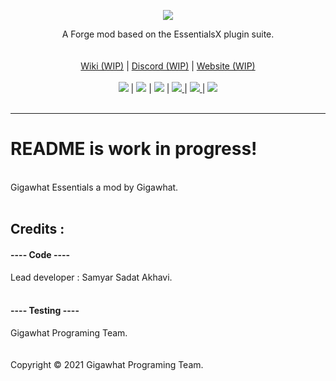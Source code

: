 <p align="center">
  <a href="">
    <img src="https://raw.githubusercontent.com/samyarsadat/Gigawhat-Essentials/dev/docs/images/GIGAWHAT_ESSENTIALS_LOGO.png">
  </a>
</p>
<p align="center">
	A Forge mod based on the EssentialsX plugin suite.<br>
	<br>
  	<br>
  	<a href="">Wiki (WIP)</a>
  	|
  	<a href="">Discord (WIP)</a>
	|
  	<a href="">Website (WIP)</a>
  	<br>
	<br>
	<a href=""><img src="https://img.shields.io/circleci/build/github/samyarsadat/Gigawhat-Essentials"></a>
	|
	<a href=""><img src="https://img.shields.io/github/languages/top/samyarsadat/Gigawhat-Essentials?color=blueviolet"></a>
	|
	<a href=""><img src="https://img.shields.io/badge/mod%20loader-Forge-orange"></a>
	|
	<a href=""><img src="https://img.shields.io/github/license/samyarsadat/Gigawhat-Essentials?color=blue"> </a>
	|
	<a href=""><img src="https://img.shields.io/github/v/release/samyarsadat/Gigawhat-Essentials?display_name=tag&include_prereleases&label=version"> </a>
	|
	<a href=""><img src="https://img.shields.io/github/issues/samyarsadat/Gigawhat-Essentials"> </a>
	<br><br>
</p>

----
<h1>README is work in progress!</h1>
<br>
Gigawhat Essentials a mod by Gigawhat. <br>
<br>

## Credits :

#### ---- Code ----

Lead developer : Samyar Sadat Akhavi. <br>
<br>

#### ---- Testing ----

Gigawhat Programing Team. <br>
<br>
<br>
Copyright © 2021 Gigawhat Programing Team.
